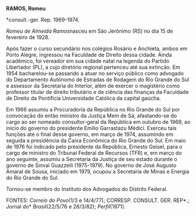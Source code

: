 **RAMOS, Romeu**

\*consult.-ger. Rep. 1969-1974.

*Romeu de Almeida Ramos*nasceu em São Jerônimo (RS) no dia 15 de
fevereiro de 1928.

Após fazer o curso secundário nos colégios Rosário e Anchieta, ambos em
Porto Alegre, ingressou na Faculdade de Direito dessa cidade. Ainda
acadêmico, foi vereador em sua cidade natal na legenda do Partido
Libertador (PL), a cujo diretório regional pertenceu até sua extinção.
Em 1954 bacharelou-se passando a atuar no serviço público como advogado
do Departamento Autônomo de Estradas de Rodagem do Rio Grande do Sul e
assessor da Secretaria do Interior, além de exercer o magistério como
professor titular de direito tributário e de ciência das finanças da
Faculdade de Direito da Pontifícia Universidade Católica da capital
gaúcha.

Em 1966 assumiu a Procuradoria da República no Rio Grande do Sul por
convocação do então ministro da Justiça Mem de Sá, afastando-se do cargo
ao ser nomeado consultor-geral da República em outubro de 1969, ao
início do governo do presidente Emílio Garrastazu Médici. Exerceu tais
funções até o final desse governo, em março de 1974, assumindo em
seguida a presidência da Caixa Econômica do Rio Grande do Sul. Em maio
de 1976 foi indicado pelo presidente da República, Ernesto Geisel, para
o cargo de ministro do Tribunal Federal de Recursos (TFR) e, em março do
ano seguinte, assumiu a Secretaria da Justiça de seu estado durante o
governo de Sinval Guazzelli (1975-1979). No governo de José Augusto
Amaral de Sousa, iniciado em 1979, ocupou a Secretaria de Minas e
Energia do Rio Grande do Sul.

Tornou-se membro do Instituto dos Advogados do Distrito Federal.

FONTES: *Correio do Povo*(1/3 e 14/4/77); CORRESP. CONSULT. GER. REP*.;
Jornal do* *Brasil*(22/5/76 e 28/3/82); *Perfil*(1971).

 
